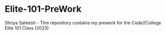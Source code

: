 # Elite-101-PreWork
Shriya Sateesh - This repository contains my prework for the Code2College Elite 101 Class (2023)
